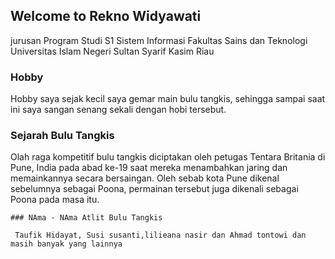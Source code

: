 ## Welcome to Rekno Widyawati
  
jurusan Program Studi S1 Sistem Informasi
Fakultas Sains dan Teknologi
Universitas Islam Negeri Sultan Syarif Kasim Riau


### Hobby 

Hobby saya sejak kecil saya gemar main bulu tangkis, sehingga sampai saat ini saya sangan senang sekali dengan hobi tersebut.

### Sejarah Bulu Tangkis
Olah raga kompetitif bulu tangkis diciptakan oleh petugas Tentara Britania di Pune, India pada abad ke-19 saat mereka menambahkan jaring dan memainkannya secara bersaingan. Oleh sebab kota Pune dikenal sebelumnya sebagai Poona, permainan tersebut juga dikenali sebagai Poona pada masa itu.


```
### NAma - NAma Atlit Bulu Tangkis

 Taufik Hidayat, Susi susanti,lilieana nasir dan Ahmad tontowi dan masih banyak yang lainnya

